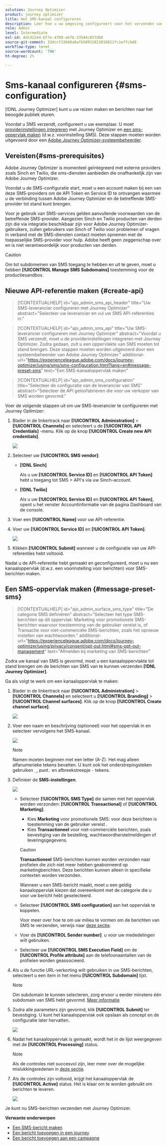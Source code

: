 ```yaml
---
solution: Journey Optimizer
product: journey optimizer
title: Het SMS-kanaal configureren
description: Leer hoe u uw omgeving configureert voor het verzenden van SMS met Journey Optimizer
role: Admin
level: Intermediate
exl-id: 4dcd22ed-bf7e-4789-ab7b-33544c857db8
source-git-commit: 33dccf32b60a6afb58931823016821fc1effcbd8
workflow-type: tm+mt
source-wordcount: '796'
ht-degree: 2%

---
```


# Sms-kanaal configureren {#sms-configuration}

[!DNL Journey Optimizer] kunt u uw reizen maken en berichten naar het beoogde publiek sturen.

Voordat u SMS verzendt, configureert u uw exemplaar. U moet [providerinstellingen integreren](#create-api) met Journey Optimizer en [een sms-oppervlak maken](#message-preset-sms) (d.w.z. voorinstelling SMS). Deze stappen moeten worden uitgevoerd door een [Adobe Journey Optimizer-systeembeheerder](../start/path/administrator.md).

## Vereisten{#sms-prerequisites}

Adobe Journey Optimizer is momenteel geïntegreerd met externe providers zoals Sinch en Twilio, die sms-diensten aanbieden die onafhankelijk zijn van Adobe Journey Optimizer.

Voordat u de SMS-configuratie start, moet u een account maken bij een van deze SMS-providers om de API Token en Service ID te ontvangen waarmee u de verbinding tussen Adobe Journey Optimizer en de betreffende SMS-provider tot stand kunt brengen.

Voor je gebruik van SMS-services gelden aanvullende voorwaarden van de betreffende SMS-provider. Aangezien Sinch en Twilio producten van derden zijn die via integratie beschikbaar zijn voor Adobe Journey Optimizer-gebruikers, zullen gebruikers van Sinch of Twilio voor problemen of vragen in verband met de SMS-diensten contact moeten opnemen met de toepasselijke SMS-provider voor hulp. Adobe heeft geen zeggenschap over en is niet verantwoordelijk voor producten van derden.

>[!CAUTION]
>
>Om tot subdomeinen van SMS toegang te hebben en uit te geven, moet u hebben **[!UICONTROL Manage SMS Subdomains]** toestemming voor de productiesandbox.

## Nieuwe API-referentie maken {#create-api}

>[!CONTEXTUALHELP]
>id="ajo_admin_sms_api_header"
>title="Uw SMS-leverancier configureren met Journey Optimizer"
>abstract="Selecteer uw leverancier en vul uw SMS API-referenties in."

>[!CONTEXTUALHELP]
>id="ajo_admin_sms_api"
>title="Uw SMS-leverancier configureren met Journey Optimizer"
>abstract="Voordat u SMS verzendt, moet u de providerinstellingen integreren met Journey Optimizer. Zodra gedaan, zult u een oppervlakte van SMS moeten tot stand brengen. Deze stappen moeten worden uitgevoerd door een systeembeheerder van Adobe Journey Optimizer."
>additional-url="https://experienceleague.adobe.com/docs/journey-optimizer/using/sms/sms-configuration.html?lang=en#message-preset-sms" text="Een SMS-kanaaloppervlak maken"

>[!CONTEXTUALHELP]
>id="ajo_admin_sms_configuration"
>title="Selecteer de configuratie van de leverancier van SMS"
>abstract="Selecteer de API geloofsbrieven die voor uw verkoper van SMS worden gevormd."

Voer de volgende stappen uit om uw SMS-leverancier te configureren met Journey Optimizer:

1. Blader in de linkertrack naar **[!UICONTROL Administration]** > **[!UICONTROL Channels]** en selecteert u de **[!UICONTROL API Credentials]** -menu. Klik op de knop **[!UICONTROL Create new API credentials]**.

   ![](assets/sms_6.png)

1. Selecteer uw **[!UICONTROL SMS vendor]**:

   * **[!DNL Sinch]**

      Als u uw **[!UICONTROL Service ID]** en **[!UICONTROL API Token]** hebt u toegang tot SMS > API&#39;s via uw Sinch-account.

   * **[!DNL Twilio]**

      Als u uw **[!UICONTROL Service ID]** en **[!UICONTROL API Token]**, opent u het venster Accountinformatie van de pagina Dashboard van de console.


1. Voer een **[!UICONTROL Name]** voor uw API-referentie.

1. Voer uw **[!UICONTROL Service ID]** en **[!UICONTROL API Token]**.

   ![](assets/sms_7.png)

1. Klikken **[!UICONTROL Submit]** wanneer u de configuratie van uw API-referenties hebt voltooid.

Nadat u de API-referentie hebt gemaakt en geconfigureerd, moet u nu een kanaaloppervlak (d.w.z. een voorinstelling voor berichten) voor SMS-berichten maken.

## Een SMS-oppervlak maken {#message-preset-sms}

>[!CONTEXTUALHELP]
>id="ajo_admin_surface_sms_type"
>title="De categorie SMS definiëren"
>abstract="Selecteer het type SMS-berichten op dit oppervlak: Marketing voor promotionele SMS-berichten waarvoor toestemming van de gebruiker vereist is, of Transactie voor niet-commerciële SMS-berichten, zoals het opnieuw instellen van wachtwoorden."
>additional-url="https://experienceleague.adobe.com/docs/journey-optimizer/using/privacy/consent/opt-out.html#sms-opt-out-management" text="Afmelden bij marketing van SMS-berichten"

Zodra uw kanaal van SMS is gevormd, moet u een kanaaloppervlakte tot stand brengen om de berichten van SMS van te kunnen verzenden **[!DNL Journey Optimizer]**.

Ga als volgt te werk om een kanaaloppervlak te maken:

1. Blader in de linkertrack naar **[!UICONTROL Administration]** > **[!UICONTROL Channels]** en selecteert u **[!UICONTROL Branding]** > **[!UICONTROL Channel surfaces]**. Klik op de knop **[!UICONTROL Create channel surface]**.

   ![](assets/preset-create.png)

1. Voer een naam en beschrijving (optioneel) voor het oppervlak in en selecteer vervolgens het SMS-kanaal.

   ![](assets/sms_preset.png)

   >[!NOTE]
   >
   > Namen moeten beginnen met een letter (A-Z). Het mag alleen alfanumerieke tekens bevatten. U kunt ook het onderstrepingsteken gebruiken `_`, punt`.` en afbreekstreepje `-` tekens.

1. Definieer de **SMS-instellingen**.

   ![](assets/preset-sms.png)

   * Selecteer **[!UICONTROL SMS Type]** die samen met het oppervlak worden verzonden: **[!UICONTROL Transactional]** of **[!UICONTROL Marketing]**.

      * Kies **Marketing** voor promotionele SMS: voor deze berichten is toestemming van de gebruiker vereist .
      * Kies **Transactioneel** voor niet-commerciële berichten, zoals bevestiging van de bestelling, wachtwoordherstelmeldingen of leveringsgegevens.

      >[!CAUTION]
      >
      >**Transactioneel** SMS-berichten kunnen worden verzonden naar profielen die zich niet meer hebben geabonneerd op marketingberichten. Deze berichten kunnen alleen in specifieke contexten worden verzonden.

      Wanneer u een SMS-bericht maakt, moet u een geldig kanaaloppervlak kiezen dat overeenkomt met de categorie die u voor uw bericht hebt geselecteerd.

   * Selecteer **[!UICONTROL SMS configuration]** aan het oppervlak te koppelen.

      Voor meer over hoe te om uw milieu te vormen om de berichten van SMS te verzenden, verwijs naar [deze sectie](#create-api).

   * Voer de **[!UICONTROL Sender number]** &#x200B; u voor uw mededelingen wilt gebruiken.

   * Selecteer uw **[!UICONTROL SMS Execution Field]** om de **[!UICONTROL Profile attribute]** aan de telefoonaantallen van de profielen worden geassocieerd.


1. Als u de functie URL-verkorting wilt gebruiken in uw SMS-berichten, selecteert u een item in het menu **[!UICONTROL Subdomain]** lijst.

   >[!NOTE]
   >
   >Om subdomain te kunnen selecteren, zorg ervoor u eerder minstens één subdomain van SMS hebt gevormd. [Meer informatie](sms-subdomains.md)

1. Zodra alle parameters zijn gevormd, klik **[!UICONTROL Submit]** ter bevestiging. U kunt het kanaaloppervlak ook opslaan als concept en de configuratie later hervatten.

   ![](assets/sms_preset_2.png)

1. Nadat het kanaaloppervlak is gemaakt, wordt het in de lijst weergegeven met de **[!UICONTROL Processing]** status.

   >[!NOTE]
   >
   >Als de controles niet succesvol zijn, leer meer over de mogelijke mislukkingsredenen in [deze sectie](#monitor-channel-surfaces).

1. Als de controles zijn voltooid, krijgt het kanaaloppervlak de **[!UICONTROL Active]** status. Het is klaar om te worden gebruikt om berichten te leveren.

   ![](assets/preset-active.png)

Je kunt nu SMS-berichten verzenden met Journey Optimizer.

**Verwante onderwerpen**

* [Een SMS-bericht maken](create-sms.md)
* [Een bericht toevoegen in een journey](../building-journeys/journeys-message.md)
* [Een bericht toevoegen aan een campagne](../campaigns/create-campaign.md)

